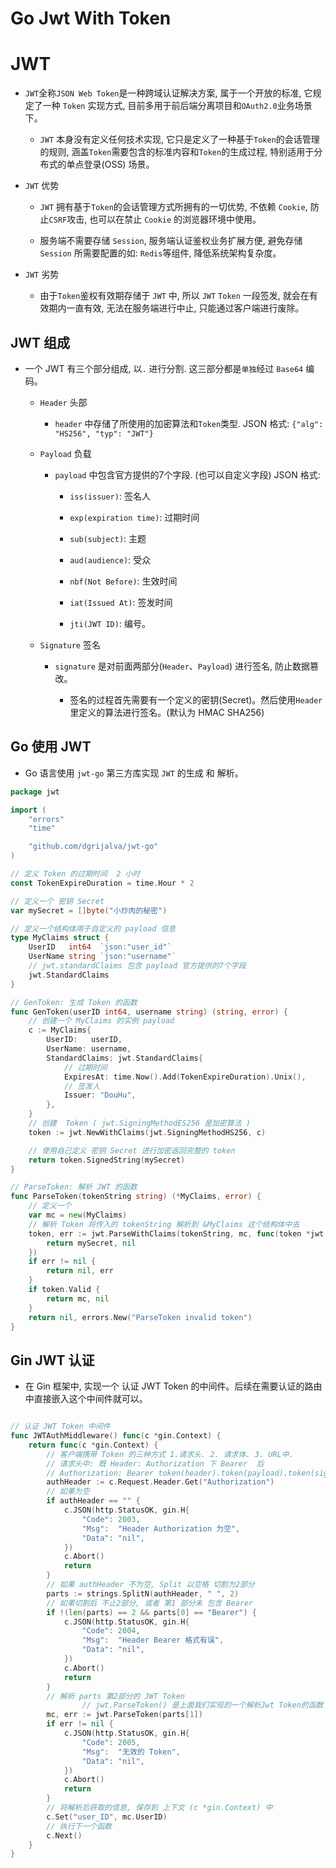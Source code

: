 # Go Jwt With Token



# JWT

* `JWT`全称`JSON Web Token`是一种跨域认证解决方案, 属于一个开放的标准, 它规定了一种 `Token` 实现方式, 目前多用于前后端分离项目和`OAuth2.0`业务场景下。

  * `JWT` 本身没有定义任何技术实现, 它只是定义了一种基于`Token`的会话管理的规则, 涵盖`Token`需要包含的标准内容和`Token`的生成过程, 特别适用于分布式的单点登录(OSS) 场景。



* `JWT` 优势

  * `JWT` 拥有基于`Token`的会话管理方式所拥有的一切优势, 不依赖 `Cookie`, 防止`CSRF`攻击, 也可以在禁止 `Cookie` 的浏览器环境中使用。

  * 服务端不需要存储 `Session`, 服务端认证鉴权业务扩展方便, 避免存储`Session` 所需要配置的如: `Redis`等组件, 降低系统架构复杂度。

* `JWT` 劣势

  * 由于`Token`鉴权有效期存储于 `JWT` 中, 所以 `JWT` `Token` 一段签发, 就会在有效期内一直有效, 无法在服务端进行中止, 只能通过客户端进行废除。 




## JWT 组成

* 一个 JWT 有三个部分组成, 以`.` 进行分割. 这三部分都是`单独`经过 `Base64` 编码。

  * `Header` 头部

    * `header` 中存储了所使用的加密算法和`Token`类型. JSON 格式: `{"alg": "HS256", "typ": "JWT"}`     

  * `Payload` 负载

    * `payload` 中包含官方提供的7个字段. (也可以自定义字段) JSON 格式: 

      * `iss(issuer)`: 签名人

      * `exp(expiration time)`: 过期时间

      * `sub(subject)`: 主题
 
      * `aud(audience)`: 受众

      * `nbf(Not Before)`: 生效时间

      * `iat(Issued At)`: 签发时间

      * `jti(JWT ID)`: 编号。

  * `Signature` 签名

    * `signature` 是对前面两部分(`Header`、`Payload`) 进行签名, 防止数据篡改。

      * 签名的过程首先需要有一个定义的密钥(Secret)。然后使用`Header` 里定义的算法进行签名。(默认为 HMAC SHA256) 


## Go 使用 JWT

* Go 语言使用 `jwt-go` 第三方库实现 `JWT` 的生成 和 解析。

```go
package jwt

import (
	"errors"
	"time"

	"github.com/dgrijalva/jwt-go"
)

// 定义 Token 的过期时间  2 小时
const TokenExpireDuration = time.Hour * 2

// 定义一个 密钥 Secret
var mySecret = []byte("小炒肉的秘密")

// 定义一个结构体用于自定义的 payload 信息
type MyClaims struct {
	UserID   int64  `json:"user_id"`
	UserName string `json:"username"`
	// jwt.standardClaims 包含 payload 官方提供的7个字段
	jwt.StandardClaims
}

// GenToken: 生成 Token 的函数
func GenToken(userID int64, username string) (string, error) {
	// 创建一个 MyClaims 的实例 payload
	c := MyClaims{
		UserID:   userID,
		UserName: username,
		StandardClaims: jwt.StandardClaims{
			// 过期时间
			ExpiresAt: time.Now().Add(TokenExpireDuration).Unix(),
			// 签发人
			Issuer: "DouHu",
		},
	}
	// 创建  Token ( jwt.SigningMethodES256 是加密算法 )
	token := jwt.NewWithClaims(jwt.SigningMethodHS256, c)

	// 使用自己定义 密钥 Secret 进行加密返回完整的 token
	return token.SignedString(mySecret)
}

// ParseToken: 解析 JWT 的函数
func ParseToken(tokenString string) (*MyClaims, error) {
	// 定义一个
	var mc = new(MyClaims)
	// 解析 Token 将传入的 tokenString 解析到 &MyClaims 这个结构体中去
	token, err := jwt.ParseWithClaims(tokenString, mc, func(token *jwt.Token) (interface{}, error) {
		return mySecret, nil
	})
	if err != nil {
		return nil, err
	}
	if token.Valid {
		return mc, nil
	}
	return nil, errors.New("ParseToken invalid token")
}

```





## Gin JWT 认证

* 在 Gin 框架中, 实现一个 认证 JWT Token 的中间件。后续在需要认证的路由中直接嵌入这个中间件就可以。


```go

// 认证 JWT Token 中间件
func JWTAuthMiddleware() func(c *gin.Context) {
	return func(c *gin.Context) {
		// 客户端携带 Token 的三种方式 1.请求头. 2. 请求体. 3. URL中.
		// 请求头中: 既 Header: Authorization 下 Bearer  后
		// Authorization: Bearer token(header).token(payload).token(signature)
		authHeader := c.Request.Header.Get("Authorization")
		// 如果为空
		if authHeader == "" {
			c.JSON(http.StatusOK, gin.H{
				"Code": 2003,
				"Msg":  "Header Authorization 为空",
				"Data": "nil",
			})
			c.Abort()
			return
		}
		// 如果 authHeader 不为空, Split 以空格 切割为2部分
		parts := strings.SplitN(authHeader, " ", 2)
		// 如果切割后 不止2部分, 或者 第1 部分未 包含 Bearer
		if !(len(parts) == 2 && parts[0] == "Bearer") {
			c.JSON(http.StatusOK, gin.H{
				"Code": 2004,
				"Msg":  "Header Bearer 格式有误",
				"Data": "nil",
			})
			c.Abort()
			return
		}
		// 解析 parts 第2部分的 JWT Token
                // jwt.ParseToken() 是上面我们实现的一个解析Jwt Token的函数
		mc, err := jwt.ParseToken(parts[1])
		if err != nil {
			c.JSON(http.StatusOK, gin.H{
				"Code": 2005,
				"Msg":  "无效的 Token",
				"Data": "nil",
			})
			c.Abort()
			return
		}
		// 将解析后获取的信息, 保存到 上下文 (c *gin.Context) 中
		c.Set("user_ID", mc.UserID)
		// 执行下一个函数
		c.Next()
	}
}

```


